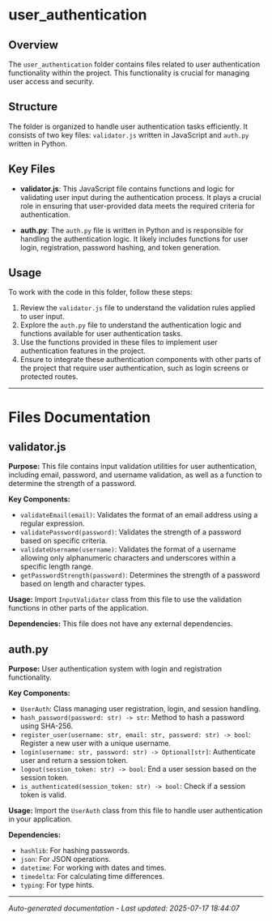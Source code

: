 # user_authentication

## Overview
The `user_authentication` folder contains files related to user authentication functionality within the project. This functionality is crucial for managing user access and security.

## Structure
The folder is organized to handle user authentication tasks efficiently. It consists of two key files: `validator.js` written in JavaScript and `auth.py` written in Python.

## Key Files
- **validator.js**: This JavaScript file contains functions and logic for validating user input during the authentication process. It plays a crucial role in ensuring that user-provided data meets the required criteria for authentication.
  
- **auth.py**: The `auth.py` file is written in Python and is responsible for handling the authentication logic. It likely includes functions for user login, registration, password hashing, and token generation.

## Usage
To work with the code in this folder, follow these steps:
1. Review the `validator.js` file to understand the validation rules applied to user input.
2. Explore the `auth.py` file to understand the authentication logic and functions available for user authentication tasks.
3. Use the functions provided in these files to implement user authentication features in the project.
4. Ensure to integrate these authentication components with other parts of the project that require user authentication, such as login screens or protected routes.

---

# Files Documentation

## validator.js

**Purpose:** This file contains input validation utilities for user authentication, including email, password, and username validation, as well as a function to determine the strength of a password.

**Key Components:**
- `validateEmail(email)`: Validates the format of an email address using a regular expression.
- `validatePassword(password)`: Validates the strength of a password based on specific criteria.
- `validateUsername(username)`: Validates the format of a username allowing only alphanumeric characters and underscores within a specific length range.
- `getPasswordStrength(password)`: Determines the strength of a password based on length and character types.

**Usage:** Import `InputValidator` class from this file to use the validation functions in other parts of the application.

**Dependencies:** This file does not have any external dependencies.

## auth.py

**Purpose:** User authentication system with login and registration functionality.

**Key Components:**
- `UserAuth`: Class managing user registration, login, and session handling.
- `hash_password(password: str) -> str`: Method to hash a password using SHA-256.
- `register_user(username: str, email: str, password: str) -> bool`: Register a new user with a unique username.
- `login(username: str, password: str) -> Optional[str]`: Authenticate user and return a session token.
- `logout(session_token: str) -> bool`: End a user session based on the session token.
- `is_authenticated(session_token: str) -> bool`: Check if a session token is valid.

**Usage:** Import the `UserAuth` class from this file to handle user authentication in your application.

**Dependencies:**
- `hashlib`: For hashing passwords.
- `json`: For JSON operations.
- `datetime`: For working with dates and times.
- `timedelta`: For calculating time differences.
- `typing`: For type hints.

---
*Auto-generated documentation - Last updated: 2025-07-17 18:44:07*

